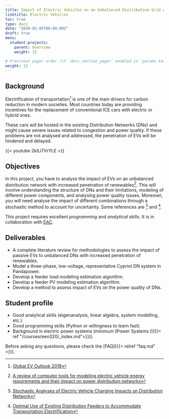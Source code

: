 ```yaml
---
title: Impact of Electric Vehicles on an Unbalanced Distribution Grid with Renewables
linktitle: Electric Vehicles
toc: true
type: docs
date: "2020-02-05T00:00:00Z"
draft: true
menu:
  student-projects:
    parent: Overview
    weight: 12

# Prev/next pager order (if `docs_section_pager` enabled in `params.toml`)
weight: 12
---
```


## Background

Electrification of transportation[^EV] is one of the main drivers for carbon reduction in modern societies. Most countries today are providing incentives for the replacement of conventional ICE cars with electric or hybrid ones.

These cars will be hosted in the existing Distribution Networks (DNs) and might cause severe issues related to congestion and power quality. If these problems are not analysed and addressed, the penetration of EVs will be hindered and delayed.

{{< youtube 2kILi7VrYLE >}}

## Objectives

In this project, you have to analyse the impact of EVs on an unbalanced distribution network with increased penetration of renewables[^R1]. This will involve understanding the structure of DNs and their limitations, modeling of different power components, and analysing power quality issues. Moreover, you will need analyse the impact of different combinations through a stochastic method to account for uncertainty. Some references are [^P1] and [^P2].

This project requires excellent *programming* and *analytical* skills. It is in collaboration with [EAC](http:/www.eac.com.cy).

## Deliverables

- A complete literature review for methodologies to assess the impact of passive EVs to unbalanced DNs with increased penetration of renewables.
- Model a three-phase, low-voltage, representative Cypriot DN system in Pandapower.
- Develop a feeder load modeling estimation algorithm.
- Develop a feeder PV modeling estimation algorithm.
- Develop a method to assess impact of EVs on the power quality of DNs.

## Student profile

- Good analytical skills (eigenanalysis, linear algebra, system modelling, etc.).
- Good programming skills (Python or willingness to learn fast).
- Background in electric power systems (minimum [Power Systems I]({{< ref "/courses/een320/_index.md">}})).

[^EV]: [Global EV Outlook 2019](https://www.iea.org/reports/global-ev-outlook-2019)
[^R1]: [A review of computer tools for modeling electric vehicle energy requirements and their impact on power distribution networks](https://www.sciencedirect.com/science/article/pii/S0306261916304275)
[^P1]: [Stochastic Analyses of Electric Vehicle Charging Impacts on Distribution Network](https://ieeexplore.ieee.org/document/6678651)
[^P2]: [Optimal Use of Existing Distribution Feeders to Accommodate Transportation Electrification](https://ieeexplore.ieee.org/document/7047852)

Before asking any questions, please check the [FAQ]({{< relref "faq.md" >}}).
